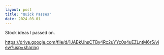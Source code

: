 ```yaml
---
layout: post
title: "Quick Passes"
date: 2024-03-01
---
```

Stock ideas I passed on.

https://drive.google.com/file/d/1JABkUhsCTBy4Rc2uYYc0s4uEZLntM6r5/view?usp=sharing
